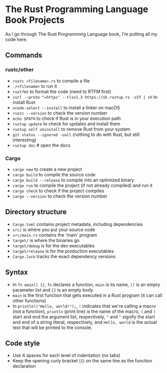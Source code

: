 # The Rust Programming Language Book Projects

As I go through The Rust Programming Language book, I'm putting all my code here.

## Commands

### rustc/other

- `rustc <filename>.rs` to compile a file
- `./<filename>` to run it
- `rustfmt` to format the code (need to RTFM first)
- `curl --proto "=https" --tlsv1.3 https://sh.rustup.rs -sSf | sh` to install Rust
- `xcode-select --install` to install a linker on macOS
- `rustc --version` to check the version number
- `echo $PATH` to check if Rust is in your execution path
- `rustup update` to check for updates and install them
- `rustup self uninstall` to remove Rust from your system
- `git status --ignored -uall` (nothing to do with Rust, but still interesting)
- `rustup doc` # open the docs

### Cargo

- `cargo new` to create a new project
- `cargo build` to compile the source code
- `cargo build --release` to compile into an optimized binary
- `cargo run` to compile the project (if not already compiled) and run it
- `cargo check` to check if the project compiles
- `cargo --version` to check the version number

## Directory structure

- `Cargo.toml` contains project metadata, including dependencies
- `src/` is where you put your source code
- `src/main.rs` contains the 'main' program
- `target/` is where the binaries go
- `target/debug` is for the dev executables
- `target/release` is for the production executables
- `Cargo.lock` tracks the exact dependency versions

## Syntax

- In `fn main() {}`, `fn` declares a function, `main` is its name, `()` is an empty parameter list and `{}` is an empty body
- `main` is the first function that gets executed in a Rust program (it can call other functions)
- In `println!("Hello, world!");`, `!` indicates that we're calling a macro (not a function), `println` (print line) is the name of the macro, `(` and `)` start and end the argument list, respectively, `"` and `"` signify the start and end of a string literal, respectively, and `Hello, world` is the actual text that will be printed to the console.

## Code style

- Use 4 spaces for each level of indentation (no tabs)
- Keep the opening curly bracket (`{`) on the same line as the function declaration
